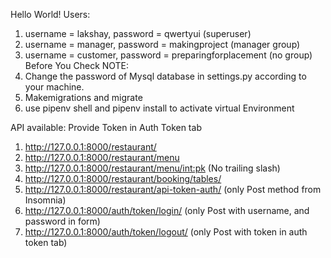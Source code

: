 Hello World!
Users:
1. username = lakshay, password = qwertyui (superuser)
2. username = manager, password = makingproject (manager group)
3. username = customer, password = preparingforplacement (no group)
Before You Check
NOTE:
1. Change the password of Mysql database in settings.py according to your machine.
2. Makemigrations and migrate
3. use pipenv shell and pipenv install to activate virtual Environment

API available:
Provide Token in Auth Token tab
1. http://127.0.0.1:8000/restaurant/
2. http://127.0.0.1:8000/restaurant/menu
3. http://127.0.0.1:8000/restaurant/menu/<int:pk>      (No trailing slash)
4. http://127.0.0.1:8000/restaurant/booking/tables/
5. http://127.0.0.1:8000/restaurant/api-token-auth/    (only Post method from Insomnia)
6. http://127.0.0.1:8000/auth/token/login/             (only Post with username, and password in form)
7. http://127.0.0.1:8000/auth/token/logout/            (only Post with token in auth token tab)
